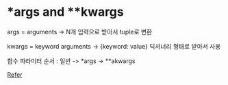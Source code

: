 # *args and **kwargs

args = arguments
-> N개 입력으로 받아서 tuple로 변환


kwargs = keyword arguments
-> {keyword: value} 딕셔너리 형태로 받아서 사용

함수 파라미터 순서 : 일반 -> *args -> **akwargs


[Refer](https://brunch.co.kr/@princox/180)
